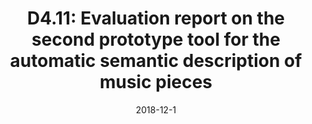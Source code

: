 ---
type: "document"
title:  "D4.11: Evaluation report on the second prototype tool for the automatic semantic description of music pieces"
date: 2018-12-1
download_link: "/assets/files/AC-WP4-QMUL-D4.11%20Evaluation%20report%20on%20the%20second%20prototype%20tool%20for%20the%20automatic%20semantic%20description%20of%20music%20pieces.pdf"
license: CC-BY 4.0
---
